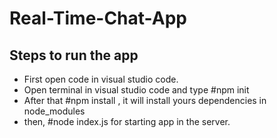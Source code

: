 # Real-Time-Chat-App

## Steps to run the app

* First open code in visual studio code.
* Open terminal in visual studio code and type #npm init
* After that #npm install , it will install yours dependencies in node_modules
* then, #node index.js for starting app in the server.
